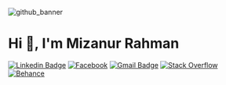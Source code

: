![github_banner](https://user-images.githubusercontent.com/67528018/187061166-00f992f8-b1b9-4fc9-b6e8-8cd6b75c8643.png)

# Hi 👋, I'm Mizanur Rahman
[![Linkedin Badge](https://img.shields.io/badge/-MizanurRahman-blue?style=social&logo=Linkedin&logoColor=blue&link=https://www.linkedin.com/in/mizanur-rahman-073b1a1a1/)](https://www.linkedin.com/in/mizanur-rahman-073b1a1a1/)
[![Facebook](https://img.shields.io/badge/Facebook-%231877F2.svg?logo=Facebook&logoColor=white)](https://facebook.com/mizan8102)
[![Gmail Badge](https://img.shields.io/badge/-Gmail-c14438?style=social&logo=Gmail&logoColor=red&link=mailto:mizan81025@gmail.com)](mailto:mizan81025@gmail.com)
[![Stack Overflow](https://img.shields.io/badge/-Stackoverflow-FE7A16?logo=stack-overflow&logoColor=white)](https://stackoverflow.com/users/mizanur-rahman)
[![Behance](https://img.shields.io/badge/Behance-1769ff?logo=behance&logoColor=white)](https://behance.net/mizanurrahman219)
<!-- [![](https://visitcount.itsvg.in/api?id=mizan8102&icon=5&color=0)](https://visitcount.itsvg.in) -->

<!-- “I am a positive, enthusiastic and competent Web Developer who, over the years, has built up a diverse range of skills, qualities and attributes that guarantee I will perform highly in this role. I have extensive experience working both alone and as part of a team on often time-sensitive, challenging web development projects that require outstanding creative and technical capabilities and the ability to ensure all work is optimized across a wide range of platforms. I take my work as a Web Developer seriously and this means I always ensure my skills are kept up to date within this rapidly changing industry."<br>

## 🙋 I Like to -
  - ✌ Problem solving
  - ✍ Write code
  - 🖊️ Innovator & quick learning


 -->

<!-- ## 💻 Things I code with :

![C](https://img.shields.io/badge/c-%2300599C.svg?style=flat-square&logo=c&logoColor=white) ![C++](https://img.shields.io/badge/c++-%2300599C.svg?style=flat-square&logo=c%2B%2B&logoColor=white) ![CSS3](https://img.shields.io/badge/css3-%231572B6.svg?style=flat-square&logo=css3&logoColor=white) ![HTML5](https://img.shields.io/badge/html5-%23E34F26.svg?style=flat-square&logo=html5&logoColor=white) ![Java](https://img.shields.io/badge/java-%23ED8B00.svg?style=flat-square&logo=java&logoColor=white) ![JavaScript](https://img.shields.io/badge/javascript-%23323330.svg?style=flat-square&logo=javascript&logoColor=%23F7DF1E) ![PHP](https://img.shields.io/badge/php-%23777BB4.svg?style=flat-square&logo=php&logoColor=white) ![Heroku](https://img.shields.io/badge/heroku-%23430098.svg?style=flat-square&logo=heroku&logoColor=white) ![Netlify](https://img.shields.io/badge/netlify-%23000000.svg?style=flat-square&logo=netlify&logoColor=#00C7B7) ![Vercel](https://img.shields.io/badge/vercel-%23000000.svg?style=flat-square&logo=vercel&logoColor=white) ![Firebase](https://img.shields.io/badge/firebase-%23039BE5.svg?style=flat-square&logo=firebase) ![Bootstrap](https://img.shields.io/badge/bootstrap-%23563D7C.svg?style=flat-square&logo=bootstrap&logoColor=white) ![JWT](https://img.shields.io/badge/JWT-black?style=flat-square&logo=JSON%20web%20tokens) ![jQuery](https://img.shields.io/badge/jquery-%230769AD.svg?style=flat-square&logo=jquery&logoColor=white) ![Laravel](https://img.shields.io/badge/laravel-%23FF2D20.svg?style=flat-square&logo=laravel&logoColor=white) ![NPM](https://img.shields.io/badge/NPM-%23000000.svg?style=flat-square&logo=npm&logoColor=white) ![TailwindCSS](https://img.shields.io/badge/tailwindcss-%2338B2AC.svg?style=flat-square&logo=tailwind-css&logoColor=white) ![Webpack](https://img.shields.io/badge/webpack-%238DD6F9.svg?style=flat-square&logo=webpack&logoColor=black) ![Vuetify](https://img.shields.io/badge/Vuetify-1867C0?style=flat-square&logo=vuetify&logoColor=AEDDFF) ![Vue.js](https://img.shields.io/badge/vuejs-%2335495e.svg?style=flat-square&logo=vuedotjs&logoColor=%234FC08D) ![Apache](https://img.shields.io/badge/apache-%23D42029.svg?style=flat-square&logo=apache&logoColor=white) ![Nginx](https://img.shields.io/badge/nginx-%23009639.svg?style=flat-square&logo=nginx&logoColor=white) ![MySQL](https://img.shields.io/badge/mysql-%2300f.svg?style=flat-square&logo=mysql&logoColor=white) ![SQLite](https://img.shields.io/badge/sqlite-%2307405e.svg?style=flat-square&logo=sqlite&logoColor=white) ![Adobe Photoshop](https://img.shields.io/badge/adobephotoshop-%2331A8FF.svg?style=flat-square&logo=adobephotoshop&logoColor=white) ![Adobe Illustrator](https://img.shields.io/badge/adobeillustrator-%23FF9A00.svg?style=flat-square&logo=adobeillustrator&logoColor=white)
# 📊 GitHub Stats:
![](https://github-readme-stats.vercel.app/api?username=mizan8102&theme=vue-dark&hide_border=false&include_all_commits=false&count_private=false)<br/>
![](https://github-readme-streak-stats.herokuapp.com/?user=mizan8102&theme=vue-dark&hide_border=false)<br/>
 -->

<!-- ### ✍️ Random Dev Quote
![](https://quotes-github-readme.vercel.app/api?type=horizontal&theme=tokyonight)
 -->

